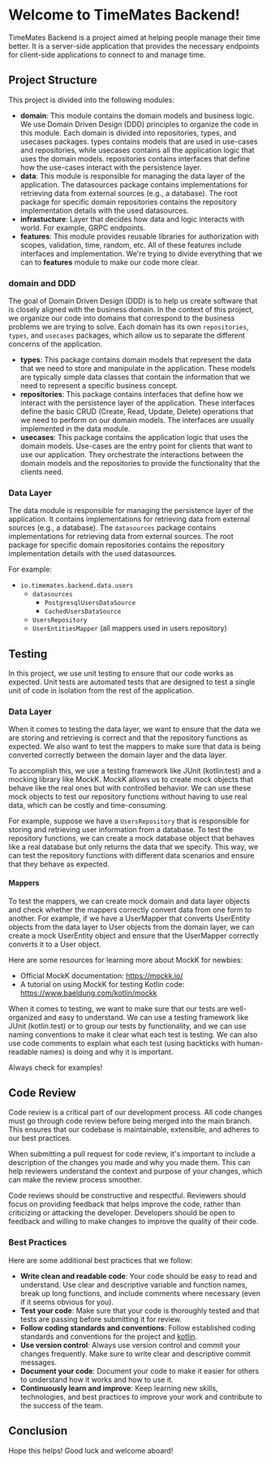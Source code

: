 # Welcome to TimeMates Backend!
TimeMates Backend is a project aimed at helping people manage their time better. It is a server-side application that provides 
the necessary endpoints for client-side applications to connect to and manage time.

## Project Structure
This project is divided into the following modules:

- **domain**: This module contains the domain models and business logic. We use Domain Driven Design (DDD) principles to organize the code
in this module. Each domain is divided into repositories, types, and usecases packages. types contains models that are used in use-cases and 
repositories, while usecases contains all the application logic that uses the domain models. repositories contains interfaces that define how 
the use-cases interact with the persistence layer.
- **data**: This module is responsible for managing the data layer of the application. The datasources package contains implementations 
for retrieving data from external sources (e.g., a database). The root package for specific domain repositories contains the repository 
implementation details with the used datasources.
- **infrastucture**: Layer that decides how data and logic interacts with world. For example, GRPC endpoints.
- **features**: This module provides reusable libraries for authorization with scopes, validation, time, random, etc. All of these features include 
interfaces and implementation. We're trying to divide everything that we can to **features** module to make our code more clear.

### domain and DDD
The goal of Domain Driven Design (DDD) is to help us create software that is closely aligned with the business domain. 
In the context of this project, we organize our code into domains that correspond to the business problems we are trying to solve. 
Each domain has its own `repositories`, `types`, and `usecases` packages, which allow us to separate the different concerns of the application.

- **types**: This package contains domain models that represent the data that we need to store and manipulate in the application. 
These models are typically simple data classes that contain the information that we need to represent a specific business concept.
- **repositories**: This package contains interfaces that define how we interact with the persistence layer of the application. 
These interfaces define the basic CRUD (Create, Read, Update, Delete) operations that we need to perform on our domain models. 
The interfaces are usually implemented in the data module.
- **usecases**: This package contains the application logic that uses the domain models. Use-cases are the entry point for clients that want to use
our application. They orchestrate the interactions between the domain models and the repositories to provide the functionality that the clients need.

### Data Layer
The data module is responsible for managing the persistence layer of the application. It contains implementations for retrieving data
from external sources (e.g., a database). The `datasources` package contains implementations for retrieving data from external sources. 
The root package for specific domain repositories contains the repository implementation details with the used datasources.

For example:
- `io.timemates.backend.data.users`
  - `datasources`
    - `PostgresqlUsersDataSource`
    - `CachedUsersDataSource`
  - `UsersRepository`
  - `UserEntitiesMapper` (all mappers used in users repository)

## Testing
In this project, we use unit testing to ensure that our code works as expected. Unit tests are automated tests that are designed to test a 
single unit of code in isolation from the rest of the application.


### Data Layer
When it comes to testing the data layer, we want to ensure that the data we are storing and retrieving is correct and that the repository functions 
as expected. We also want to test the mappers to make sure that data is being converted correctly between the domain layer and the data layer.

To accomplish this, we use a testing framework like JUnit (kotlin.test) and a mocking library like MockK. MockK allows us to create mock objects that
behave like the real ones but with controlled behavior. We can use these mock objects to test our repository functions without having to use real data, 
which can be costly and time-consuming.

For example, suppose we have a `UsersRepository` that is responsible for storing and retrieving user information from a database. To test the repository 
functions, we can create a mock database object that behaves like a real database but only returns the data that we specify. This way, we can test the
repository functions with different data scenarios and ensure that they behave as expected.

#### Mappers

To test the mappers, we can create mock domain and data layer objects and check whether the mappers correctly convert data from one form to another. 
For example, if we have a UserMapper that converts UserEntity objects from the data layer to User objects from the domain layer, we can create a mock 
UserEntity object and ensure that the UserMapper correctly converts it to a User object.

Here are some resources for learning more about MockK for newbies:

- Official MockK documentation: https://mockk.io/
- A tutorial on using MockK for testing Kotlin code: https://www.baeldung.com/kotlin/mockk


When it comes to testing, we want to make sure that our tests are well-organized and easy to understand. We can use a testing framework
like JUnit (kotlin.test) or to group our tests by functionality, and we can use naming conventions to make it clear what each test is testing.
We can also use code comments to explain what each test (using backticks with human-readable names) is doing and why it is important.

Always check for examples!

## Code Review
Code review is a critical part of our development process. All code changes must go through code review before being merged into the main branch. 
This ensures that our codebase is maintainable, extensible, and adheres to our best practices.

When submitting a pull request for code review, it's important to include a description of the changes you made and why you made them. This can help 
reviewers understand the context and purpose of your changes, which can make the review process smoother.

Code reviews should be constructive and respectful. Reviewers should focus on providing feedback that helps improve the code, rather than criticizing 
or attacking the developer. Developers should be open to feedback and willing to make changes to improve the quality of their code.

### Best Practices
Here are some additional best practices that we follow:

- **Write clean and readable code**: Your code should be easy to read and understand. Use clear and descriptive variable and function names, break 
up long functions, and include comments where necessary (even if it seems obvious for you).
- **Test your code**: Make sure that your code is thoroughly tested and that tests are passing before submitting it for review.
- **Follow coding standards and conventions**: Follow established coding standards and conventions for the project and 
[kotlin](https://kotlinlang.org/docs/coding-conventions.html).
- **Use version control**: Always use version control and commit your changes frequently. Make sure to write clear and descriptive commit messages.
- **Document your code**: Document your code to make it easier for others to understand how it works and how to use it.
- **Continuously learn and improve**: Keep learning new skills, technologies, and best practices to improve your work and contribute to the success of the team.

## Conclusion
Hope this helps! Good luck and welcome aboard!
